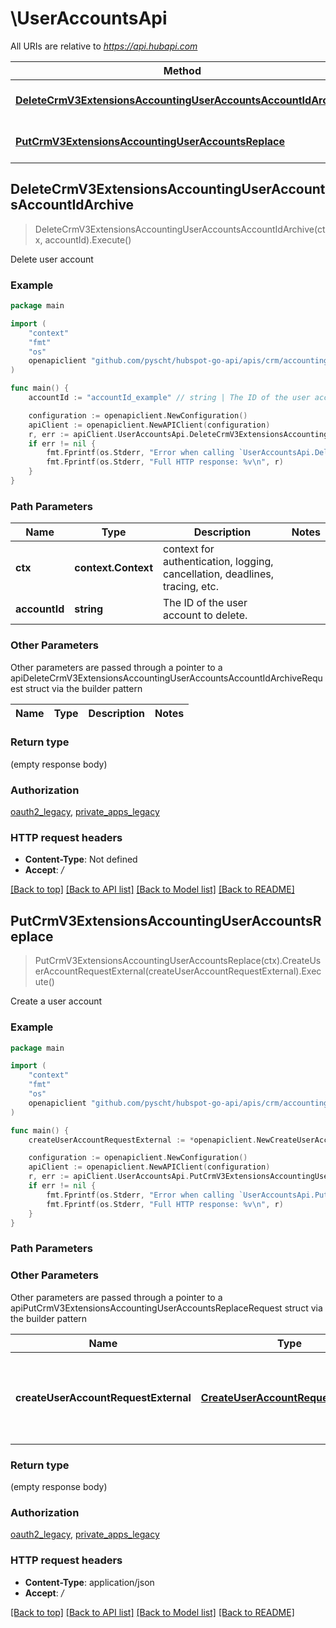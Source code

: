 # \UserAccountsApi

All URIs are relative to *https://api.hubapi.com*

Method | HTTP request | Description
------------- | ------------- | -------------
[**DeleteCrmV3ExtensionsAccountingUserAccountsAccountIdArchive**](UserAccountsApi.md#DeleteCrmV3ExtensionsAccountingUserAccountsAccountIdArchive) | **Delete** /crm/v3/extensions/accounting/user-accounts/{accountId} | Delete user account
[**PutCrmV3ExtensionsAccountingUserAccountsReplace**](UserAccountsApi.md#PutCrmV3ExtensionsAccountingUserAccountsReplace) | **Put** /crm/v3/extensions/accounting/user-accounts | Create a user account



## DeleteCrmV3ExtensionsAccountingUserAccountsAccountIdArchive

> DeleteCrmV3ExtensionsAccountingUserAccountsAccountIdArchive(ctx, accountId).Execute()

Delete user account



### Example

```go
package main

import (
    "context"
    "fmt"
    "os"
    openapiclient "github.com/pyscht/hubspot-go-api/apis/crm/accounting"
)

func main() {
    accountId := "accountId_example" // string | The ID of the user account to delete.

    configuration := openapiclient.NewConfiguration()
    apiClient := openapiclient.NewAPIClient(configuration)
    r, err := apiClient.UserAccountsApi.DeleteCrmV3ExtensionsAccountingUserAccountsAccountIdArchive(context.Background(), accountId).Execute()
    if err != nil {
        fmt.Fprintf(os.Stderr, "Error when calling `UserAccountsApi.DeleteCrmV3ExtensionsAccountingUserAccountsAccountIdArchive``: %v\n", err)
        fmt.Fprintf(os.Stderr, "Full HTTP response: %v\n", r)
    }
}
```

### Path Parameters


Name | Type | Description  | Notes
------------- | ------------- | ------------- | -------------
**ctx** | **context.Context** | context for authentication, logging, cancellation, deadlines, tracing, etc.
**accountId** | **string** | The ID of the user account to delete. | 

### Other Parameters

Other parameters are passed through a pointer to a apiDeleteCrmV3ExtensionsAccountingUserAccountsAccountIdArchiveRequest struct via the builder pattern


Name | Type | Description  | Notes
------------- | ------------- | ------------- | -------------


### Return type

 (empty response body)

### Authorization

[oauth2_legacy](../README.md#oauth2_legacy), [private_apps_legacy](../README.md#private_apps_legacy)

### HTTP request headers

- **Content-Type**: Not defined
- **Accept**: */*

[[Back to top]](#) [[Back to API list]](../README.md#documentation-for-api-endpoints)
[[Back to Model list]](../README.md#documentation-for-models)
[[Back to README]](../README.md)


## PutCrmV3ExtensionsAccountingUserAccountsReplace

> PutCrmV3ExtensionsAccountingUserAccountsReplace(ctx).CreateUserAccountRequestExternal(createUserAccountRequestExternal).Execute()

Create a user account



### Example

```go
package main

import (
    "context"
    "fmt"
    "os"
    openapiclient "github.com/pyscht/hubspot-go-api/apis/crm/accounting"
)

func main() {
    createUserAccountRequestExternal := *openapiclient.NewCreateUserAccountRequestExternal("AccountId_example", "AccountName_example", "CurrencyCode_example") // CreateUserAccountRequestExternal | The external accounting system user account information.

    configuration := openapiclient.NewConfiguration()
    apiClient := openapiclient.NewAPIClient(configuration)
    r, err := apiClient.UserAccountsApi.PutCrmV3ExtensionsAccountingUserAccountsReplace(context.Background()).CreateUserAccountRequestExternal(createUserAccountRequestExternal).Execute()
    if err != nil {
        fmt.Fprintf(os.Stderr, "Error when calling `UserAccountsApi.PutCrmV3ExtensionsAccountingUserAccountsReplace``: %v\n", err)
        fmt.Fprintf(os.Stderr, "Full HTTP response: %v\n", r)
    }
}
```

### Path Parameters



### Other Parameters

Other parameters are passed through a pointer to a apiPutCrmV3ExtensionsAccountingUserAccountsReplaceRequest struct via the builder pattern


Name | Type | Description  | Notes
------------- | ------------- | ------------- | -------------
 **createUserAccountRequestExternal** | [**CreateUserAccountRequestExternal**](CreateUserAccountRequestExternal.md) | The external accounting system user account information. | 

### Return type

 (empty response body)

### Authorization

[oauth2_legacy](../README.md#oauth2_legacy), [private_apps_legacy](../README.md#private_apps_legacy)

### HTTP request headers

- **Content-Type**: application/json
- **Accept**: */*

[[Back to top]](#) [[Back to API list]](../README.md#documentation-for-api-endpoints)
[[Back to Model list]](../README.md#documentation-for-models)
[[Back to README]](../README.md)

